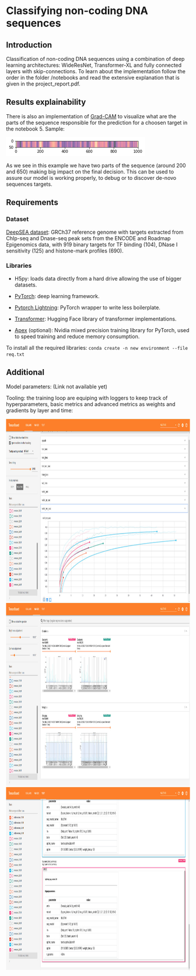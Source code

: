 # Classifying non-coding DNA sequences

## Introduction

Classification of non-coding DNA sequences using a combination of deep learning architectures: WideResNet, Transformer-XL and fully connected layers with skip-connections. To learn about the implementation follow the order in the folder /notebooks and read the extensive explanation that is given in the project_report.pdf.

## Results explainability

There is also an implementation of [Grad-CAM](https://arxiv.org/abs/1610.02391) to visualize what are the parts of the sequence responsible for the prediction for a choosen target in the notebook 5. Sample:

![Grad-CAM](data/img/grad_cam_sample.png)

As we see in this example we have two parts of the sequence (around 200 and 650) making big impact on the final decision. This can be used to assure our model is working properly, to debug or to discover de-novo sequences targets.

## Requirements

### Dataset

[DeepSEA dataset](http://deepsea.princeton.edu/media/code/deepsea_train_bundle.v0.9.tar.gz): GRCh37 reference genome with targets extracted from ChIp-seq and Dnase-seq peak sets from the ENCODE and Roadmap Epigenomics data, with 919 binary targets for TF binding (104), DNase I sensitivity (125) and histone-mark profiles (690).

### Libraries

* H5py: loads data directly from a hard drive allowing the use of bigger datasets.

* [PyTorch](https://github.com/pytorch/pytorch): deep learning framework.

* [Pytorch Lightning](https://github.com/PyTorchLightning/pytorch-lightning): PyTorch wrapper to write less boilerplate.

* [Transformer](https://github.com/huggingface/transformers): Hugging Face library of transformer implementations.

* [Apex](https://github.com/NVIDIA/apex) (optional): Nvidia mixed precision training library for PyTorch, used to speed training and reduce memory consumption.

To install all the required libraries: `conda create -n new environment --file req.txt`

## Additional

Model parameters: (Link not available yet)

Tooling: the training loop are equiping with loggers to keep track of hyperparameters, basic metrics and advanced metrics as weights and gradients by layer and time:

<img src="data/img/log_basic.jpg" alt="Logging: metrics" width="1000" height="500">
<img src="data/img/log_wngrads.jpg" alt="Logging: weights and gradients" width="1000" height="500">
<img src="data/img/log_hprams.jpg" alt="Logging: hyperparameters" width="1000" height="500">
